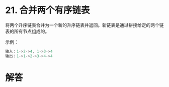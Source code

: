 # 21. 合并两个有序链表
将两个升序链表合并为一个新的升序链表并返回。新链表是通过拼接给定的两个链表的所有节点组成的。 

示例：
```C++
输入：1->2->4, 1->3->4
输出：1->1->2->3->4->4
```

# 解答


